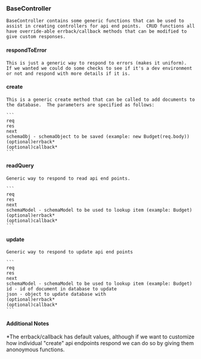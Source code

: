 ### BaseController
	BaseController contains some generic functions that can be used to assist in creating controllers for api end points.  CRUD functions all have override-able errback/callback methods that can be modified to give custom responses.

#### respondToError
	This is just a generic way to respond to errors (makes it uniform).  If we wanted we could do some checks to see if it's a dev environment or not and respond with more details if it is.
	
#### create
	This is a generic create method that can be called to add documents to the database.  The parameters are specified as follows:
	
	```
	req
	res
	next
	schemaObj - schemaObject to be saved (example: new Budget(req.body))
	(optional)errback*
	(optional)callback*
	```
	
#### readQuery
	Generic way to respond to read api end points.
	
	```
	req
	res
	next
	schemaModel - schemaModel to be used to lookup item (example: Budget)
	(optional)errback*
	(optional)callback*
	```
	
#### update
	Generic way to respond to update api end points
	
	```
	req
	res
	next
	schemaModel - schemaModel to be used to lookup item (example: Budget)
	id - id of document in database to update
	json - object to update database with
	(optional)errback*
	(optional)callback*
	```
	
#### Additional Notes

*The errback/callback has default values, although if we want to customize how individual "create" api endpoints respond we can do so by giving them anonoymous functions.